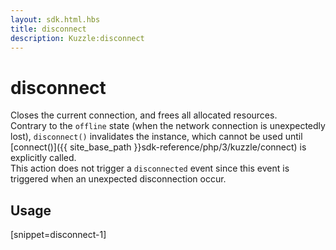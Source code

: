 ```yaml
---
layout: sdk.html.hbs
title: disconnect
description: Kuzzle:disconnect
---
```

  

# disconnect
Closes the current connection, and frees all allocated resources.  
Contrary to the `offline` state (when the network connection is unexpectedly lost), `disconnect()`  invalidates the instance, which cannot be used until [connect()]({{ site_base_path }}sdk-reference/php/3/kuzzle/connect) is explicitly called.  
This action does not trigger a `disconnected` event since this event is triggered when an unexpected disconnection occur.  

## Usage

[snippet=disconnect-1]
